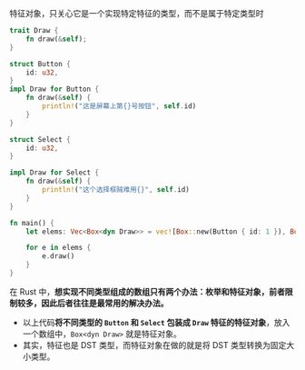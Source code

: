  特征对象，只关心它是一个实现特定特征的类型，而不是属于特定类型时
```rust
trait Draw {
    fn draw(&self);
}

struct Button {
    id: u32,
}
impl Draw for Button {
    fn draw(&self) {
        println!("这是屏幕上第{}号按钮", self.id)
    }
}

struct Select {
    id: u32,
}

impl Draw for Select {
    fn draw(&self) {
        println!("这个选择框贼难用{}", self.id)
    }
}

fn main() {
    let elems: Vec<Box<dyn Draw>> = vec![Box::new(Button { id: 1 }), Box::new(Select { id: 2 })];

    for e in elems {
        e.draw()
    }
}
```
在 Rust 中，**想实现不同类型组成的数组只有两个办法：枚举和特征对象，前者限制较多，因此后者往往是最常用的解决办法。**
- 以上代码**将不同类型的 `Button` 和 `Select` 包装成 `Draw` 特征的特征对象**，放入一个数组中，`Box<dyn Draw>` 就是特征对象。
- 其实，特征也是 DST 类型，而特征对象在做的就是将 DST 类型转换为固定大小类型。